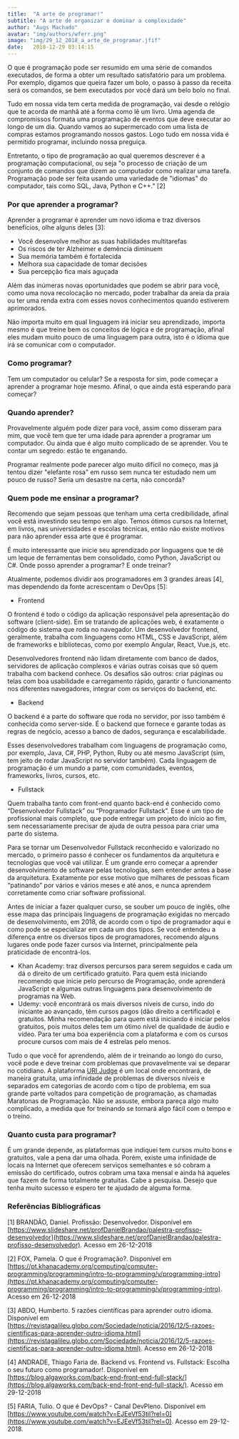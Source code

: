 ```yaml
---
title:  "A arte de programar!"
subtitle: "A arte de organizar e dominar a complexidade"
author: "Augs Machado"
avatar: "img/authors/wferr.png"
image: "img/29_12_2018_a_arte_de_programar.jfif"
date:   2018-12-29 03:14:15
---
```


O que é programação pode ser resumido em uma série de comandos executados, de forma a obter um resultado satisfatório para um problema.
Por exemplo, digamos que queira fazer um bolo, o passo à passo da receita será os comandos, se bem executados por você dará um belo bolo no final.

Tudo em nossa vida tem certa medida de programação, vai desde o relógio que te acorda de manhã até a forma como lê um livro.
Uma agenda de compromissos formata uma programação de eventos que deve executar ao longo de um dia.
Quando vamos ao supermercado com uma lista de compras estamos programando nossos gastos.
Logo tudo em nossa vida é permitido programar, incluindo nossa preguiça.

Entretanto, o tipo de programação ao qual queremos descrever é a programação computacional, ou seja "o processo de criação de um conjunto de comandos que dizem ao computador como realizar uma tarefa.
Programação pode ser feita usando uma variedade de "idiomas" do computador, tais como SQL, Java, Python e C++." [2]

### Por que aprender a programar?

Aprender a programar é aprender um novo idioma e traz diversos benefícios, olhe alguns deles [3]:
+ Você desenvolve melhor as suas habilidades multitarefas
+ Os riscos de ter Alzheimer e demência diminuem
+ Sua memória também é fortalecida
+ Melhora sua capacidade de tomar decisões
+ Sua percepção fica mais aguçada

Além das inúmeras novas oportunidades que podem se abrir para você, como uma nova recolocação no mercado, poder trabalhar da areia da praia ou ter uma renda extra com esses novos conhecimentos quando estiverem aprimorados.

Não importa muito em qual linguagem irá iniciar seu aprendizado, importa mesmo é que treine bem os conceitos de lógica e de programação, afinal eles mudam muito pouco de uma linguagem para outra, isto é o idioma que irá se comunicar com o computador.

### Como programar?

Tem um computador ou celular? Se a resposta for sim, pode começar a aprender a programar hoje mesmo. Afinal, o que ainda está esperando para começar?

### Quando aprender?

Provavelmente alguém pode dizer para você, assim como disseram para mim, que você tem que ter uma idade para aprender a programar um computador. Ou ainda que é algo muito complicado de se aprender. Vou te contar um segredo: estão te enganando.

Programar realmente pode parecer algo muito difícil no começo, mas já tentou dizer "elefante rosa" em russo sem nunca ter estudado nem um pouco de russo? Seria um desastre na certa, não concorda?

### Quem pode me ensinar a programar?

Recomendo que sejam pessoas que tenham uma certa credibilidade, afinal você está investindo seu tempo em algo.
Temos ótimos cursos na Internet, em livros, nas universidades e escolas técnicas, então não existe motivos para não aprender essa arte que é programar.

É muito interessante que inicie seu aprendizado por linguagens que te dê um leque de ferramentas bem consolidado, como Python, JavaScript ou C#.
Onde posso aprender a programar? E onde treinar?

Atualmente, podemos dividir aos programadores em 3 grandes áreas [4], mas dependendo da fonte acrescentam o DevOps [5]:

+ Frontend

O frontend é todo o código da aplicação responsável pela apresentação do software (client-side).
Em se tratando de aplicações web, é exatamente o código do sistema que roda no navegador.
Um desenvolvedor frontend, geralmente, trabalha com linguagens como HTML, CSS e JavaScript, além de frameworks e bibliotecas, como por exemplo Angular, React, Vue.js, etc.

Desenvolvedores frontend não lidam diretamente com banco de dados, servidores de aplicação complexos e várias outras coisas que só quem trabalha com backend conhece.
Os desafios são outros: criar páginas ou telas com boa usabilidade e carregamento rápido, garantir o funcionamento nos diferentes navegadores, integrar com os serviços do backend, etc.

+ Backend

O backend é a parte do software que roda no servidor, por isso também é conhecida como server-side.
É o backend que fornece e garante todas as regras de negócio, acesso a banco de dados, segurança e escalabilidade.

Esses desenvolvedores trabalham com linguagens de programação como, por exemplo, Java, C#, PHP, Python, Ruby ou até mesmo JavaScript (sim, tem jeito de rodar JavaScript no servidor também).
Cada linguagem de programação é um mundo a parte, com comunidades, eventos, frameworks, livros, cursos, etc.

+ Fullstack

Quem trabalha tanto com front-end quanto back-end é conhecido como “Desenvolvedor Fullstack” ou “Programador Fullstack”.
Esse é um tipo de profissional mais completo, que pode entregar um projeto do início ao fim, sem necessariamente precisar de ajuda de outra pessoa para criar uma parte do sistema.

Para se tornar um Desenvolvedor Fullstack reconhecido e valorizado no mercado, o primeiro passo é conhecer os fundamentos da arquitetura e tecnologias que você vai utilizar.
É um grande erro começar a aprender desenvolvimento de software pelas tecnologias, sem entender antes a base da arquitetura.
Exatamente por esse motivo que milhares de pessoas ficam “patinando” por vários e vários meses e até anos, e nunca aprendem corretamente como criar software profissional.

Antes de iniciar a fazer qualquer curso, se souber um pouco de inglês, olhe esse mapa das principais linguagens de programação exigidas no mercado de desenvolvimento, em 2018, de acordo com o tipo de programador aqui e como pode se especializar em cada um dos tipos.
Se você entendeu a diferença entre os diversos tipos de programadores, recomendo alguns lugares onde pode fazer cursos via Internet, principalmente pela praticidade de encontrá-los.

+ Khan Academy: traz diversos percursos para serem seguidos e cada um dá o direito de um certificado gratuito. Para quem está iniciando recomendo que inicie pelo percurso de Programação, onde aprenderá JavaScript e algumas outras linguagens para desenvolvimento de programas na Web.
+ Udemy: você encontrará os mais diversos níveis de curso, indo do iniciante ao avançado, têm cursos pagos (dão direito a certificado) e gratuitos. Minha recomendação para quem está iniciando é iniciar pelos gratuitos, pois muitos deles tem um ótimo nível de qualidade de áudio e vídeo.
Para ter uma boa experiência com a plataforma e com os cursos procure cursos com mais de 4 estrelas pelo menos.

Tudo o que você for aprendendo, além de ir treinando ao longo do curso, você pode e deve treinar com problemas que provavelmente vai se deparar no cotidiano.
A plataforma [URI Judge](http://urionlinejudge.com.br/) é um local onde encontrará, de maneira gratuita, uma infinidade de problemas de diversos níveis e separados em categorias de acordo com o tipo de problema, em sua grande parte voltados para competição de programação, as chamadas Maratonas de Programação.
Não se assuste, embora pareça algo muito complicado, a medida que for treinando se tornará algo fácil com o tempo e o treino.

### Quanto custa para programar?

É um grande depende, as plataformas que indiquei tem cursos muito bons e gratuitos, vale a pena dar uma olhada.
Porém, existe uma infinidade de locais na Internet que oferecem serviços semelhantes e só cobram a emissão do certificado, outros cobram uma taxa mensal e ainda há aqueles que fazem de forma totalmente gratuitas. Cabe a pesquisa.
Desejo que tenha muito sucesso e espero ter te ajudado de alguma forma.


### Referências Bibliográficas

[1] BRANDÃO, Daniel. Profissão: Desenvolvedor. Disponível em [https://www.slideshare.net/profDanielBrandao/palestra-profisso-desenvolvedor](https://www.slideshare.net/profDanielBrandao/palestra-profisso-desenvolvedor). Acesso em 26-12-2018

[2] FOX, Pamela. O que é Programação?. Disponível em [https://pt.khanacademy.org/computing/computer-programming/programming/intro-to-programming/v/programming-intro](https://pt.khanacademy.org/computing/computer-programming/programming/intro-to-programming/v/programming-intro). Acesso em 26-12-2018

[3] ABDO, Humberto. 5 razões científicas para aprender outro idioma. Disponível em [https://revistagalileu.globo.com/Sociedade/noticia/2016/12/5-razoes-cientificas-para-aprender-outro-idioma.html](https://revistagalileu.globo.com/Sociedade/noticia/2016/12/5-razoes-cientificas-para-aprender-outro-idioma.html). Acesso em 26-12-2018

[4] ANDRADE, Thiago Faria de. Backend vs. Frontend vs. Fullstack: Escolha o seu futuro como programador!. Disponível em [https://blog.algaworks.com/back-end-front-end-full-stack/](https://blog.algaworks.com/back-end-front-end-full-stack/). Acesso em 29-12-2018

[5] FARIA, Tulio. O que é DevOps? - Canal DevPleno. Disponível em [https://www.youtube.com/watch?v=EJEeVf53tiI?rel=0](https://www.youtube.com/watch?v=EJEeVf53tiI?rel=0). Acesso em 29-12-2018.
